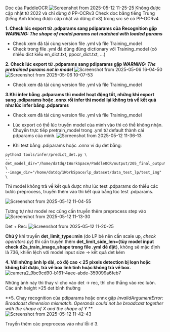 Doc của PaddleOCR
![Screenshot from 2025-05-12 11-25-25](https://github.com/user-attachments/assets/cf0483f4-f83e-4d02-8bf2-d38c785e8777)
Không được cập nhật từ 2022 và chỉ dừng ở PP-OCRv3
Check doc bằng tiếng Trung (tiếng Anh không được cập nhật và dừng ở v3) trong src sẽ có PP-OCRv4

**1. Check lúc export từ .pdparams sang pdiparams của Recognition gặp 
*WARNING: The shape of model params not matched with loaded params***
+ Check xem đã tải cùng version file .yml và file Training_model
+ Check trong file .yml đã dùng đúng dictionary với Training_model (có nhiều dict kiểu en_dict.txt, ppocr_dict.txt, ...) 

**2. Check lúc export từ .pdparams sang pdiparams gặp 
*WARNING: The pretrained params not in model***
![Screenshot from 2025-05-06 16-04-50](https://github.com/user-attachments/assets/6043b634-2f3b-47f6-a1cf-659766fedee3)
![Screenshot from 2025-05-06 10-07-53](https://github.com/user-attachments/assets/62c799d2-831c-45ec-8794-b66edda0edac)
+ Check xem đã tải cùng version file .yml và file Training_model 

**3.Khi infer bằng .pdparams thì model hoạt động tốt, những khi export sang .pdiparams hoặc .onnx rồi infer thì model lại không trả về kết quả như lúc infer bằng .pdparams**  
+ Check xem đã tải cùng version file .yml và file Training_model 
+ Lúc export có thể lúc truyền model của mình vào thì có thể không nhận. Chuyển trực tiếp pretrain_model trong .yml từ default thành cái pdparams của mình.
![Screenshot from 2025-05-12 11-36-13](https://github.com/user-attachments/assets/31c35c22-5a6f-4be2-a963-9d7c19a2e17c)

+ Khi test bằng .pdiparams hoặc .onnx ví dụ det bằng: 
```
python3 tools/infer/predict_det.py \
--det_model_dir="/home/datdq/1WorkSpace/PaddleOCR/output/205_final_output_best_acc_infer" \
--image_dir="/home/datdq/1WorkSpace/lp_dataset/data_test_lp/test_img" \
```
Thì model không trả về kết quả được như lúc test .pdparams do thiếu các bước preprocess, truyền thêm vào thì kết quả bằng lúc test .pdparams.

![Screenshot from 2025-05-12 11-04-55](https://github.com/user-attachments/assets/d720c9e8-a1de-483f-a351-dfd4a08b5ad2)

Tương tự như model rec cũng cần truyền thêm preprocess step vào
![Screenshot from 2025-05-12 11-13-30](https://github.com/user-attachments/assets/f60202ab-7af2-4423-a2e5-21541c507611)

Det + Rec:
![Screenshot from 2025-05-12 11-20-25](https://github.com/user-attachments/assets/c1b209ef-2cde-4be8-8971-43ae4d13e4d4)

**Chú ý** khi truyền 
**det_limit_type=min** (do LP bé nên cần scale up, *check operators.py*) 
thì cần truyền thêm 
**det_limit_side_len={tùy model input check d2s_train_image_shape trong file .yml để đặt**}, 
không sẽ mặc định là 736, khiến lệch với model input size -> kết quả det kém

**4. Với những ảnh lp dài, có độ cao < 25 pixels detection bị loạn hoặc không bắt được, trả về box linh tinh hoặc không trả về box.**
![camera2_9bc9cd90-b161-4aee-abde-359099a6feb7](https://github.com/user-attachments/assets/8b7aafea-9b7d-4b59-af29-90a6725b2970)

Những ảnh này thì thay vì cho vào det -> rec, thì cho thẳng vào rec luôn.
Các ảnh height >25 det bình thường

**5. Chạy recognition của pdiparams hoặc onnx gặp 
 *InvalidArgumentError: Broadcast dimension mismatch. Operands could not be broadcast together with the shape of X and the shape of Y* **
![Screenshot from 2025-05-12 11-42-43](https://github.com/user-attachments/assets/cc45774b-8656-4d1f-ae00-7657d4386d8c)

Truyền thêm các preprocess vào như lỗi ở 3.
